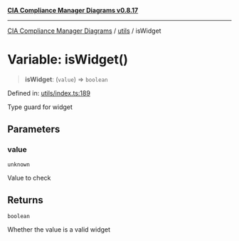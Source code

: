 [**CIA Compliance Manager Diagrams v0.8.17**](../../README.md)

***

[CIA Compliance Manager Diagrams](../../modules.md) / [utils](../README.md) / isWidget

# Variable: isWidget()

> **isWidget**: (`value`) => `boolean`

Defined in: [utils/index.ts:189](https://github.com/Hack23/cia-compliance-manager/blob/6a2219920f4c187f7eafa3e355e36b35c9c19248/src/utils/index.ts#L189)

Type guard for widget

## Parameters

### value

`unknown`

Value to check

## Returns

`boolean`

Whether the value is a valid widget

